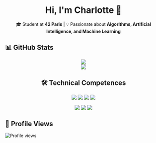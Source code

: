 <h1 align="center">
Hi, I'm Charlotte 👋
</h1>
<p align="center">
🎓 Student at <b>42 Paris</b> | 💡 Passionate about <b>Algorithms, Artificial Intelligence, and Machine Learning</b>  
</p>

## 📊 GitHub Stats
<p align="center">
  <img src="https://github-readme-stats.vercel.app/api?username=Roychrltt&show_icons=true&theme=nord" />
  <br/>
  <img src="https://github-readme-stats.vercel.app/api/top-langs/?username=Roychrltt&layout=compact&theme=nord" />
</p>

<h2 align="center">🛠️ Technical Competences</h2>
<p align="center">
  <img src="https://img.shields.io/badge/C-00599C?style=for-the-badge&logo=c&logoColor=white" />
  <img src="https://img.shields.io/badge/C++-00599C?style=for-the-badge&logo=c%2B%2B&logoColor=white" />
  <img src="https://img.shields.io/badge/Python-3776AB?style=for-the-badge&logo=python&logoColor=white" />
  <img src="https://img.shields.io/badge/Shell-FFD500?style=for-the-badge&logo=gnu-bash&logoColor=black" />
</p>

<p align="center">
  <img src="https://img.shields.io/badge/Docker-2496ED?style=for-the-badge&logo=docker&logoColor=white" />
  <img src="https://img.shields.io/badge/Linux-FCC624?style=for-the-badge&logo=linux&logoColor=black" />
  <img src="https://img.shields.io/badge/Git-F05032?style=for-the-badge&logo=git&logoColor=white" />
</p>


## 👀 Profile Views
![Profile views](https://komarev.com/ghpvc/?username=Roychrltt&color=blueviolet)











